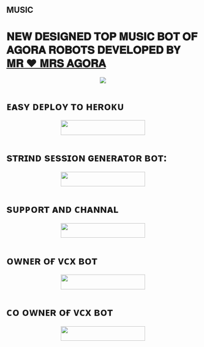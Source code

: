 ## MUSIC 

# 𝐍𝐄𝐖 𝐃𝐄𝐒𝐈𝐆𝐍𝐄𝐃 𝐓𝐎𝐏 𝐌𝐔𝐒𝐈𝐂 𝐁𝐎𝐓 𝐎𝐅 𝐀𝐆𝐎𝐑𝐀 𝐑𝐎𝐁𝐎𝐓𝐒 𝐃𝐄𝐕𝐄𝐋𝐎𝐏𝐄𝐃 𝐁𝐘 [𝐌𝐑 ❤︎ 𝐌𝐑𝐒 𝐀𝐆𝐎𝐑𝐀](https://t.me/agora_robots)


<p align="center"><a href="https://t.me/mr_Agora"><img src="https://te.legra.ph/file/743570cee67092f5d03b7.jpg"></a></p>


# ᴇᴀsʏ ᴅᴇᴘʟᴏʏ ᴛᴏ ʜᴇʀᴏᴋᴜ
<p align="center"><a href="https://heroku.com/deploy?template=https://github.com/MR-KANNADIGA/VCX"> <img src="https://img.shields.io/badge/Deploy%20To%20Heroku-yellow?style=for-the-badge&logo=heroku" width="220" height="38.45"/></a></p>

# sᴛʀɪɴᴅ sᴇssɪᴏɴ ɢᴇɴᴇʀᴀᴛᴏʀ ʙᴏᴛ:

<p align="center"><a href="https://t.me/agora_ssgenbot"> <img src="https://img.shields.io/badge/STRING%20To%20GENERATOR-orange?style=for-the-badge&logo=heroku" width="220" height="38.45"/></a></p>

# sᴜᴘᴘᴏʀᴛ ᴀɴᴅ ᴄʜᴀɴɴᴀʟ

<p align="center"><a href="https://t.me/AGORA_ROBOTS"> <img src="https://img.shields.io/badge/AGORA%20ROBOTS-green?style=for-the-badge&logo=heroku" width="220" height="38.45"/></a></p>


# ᴏᴡɴᴇʀ ᴏғ ᴠᴄx ʙᴏᴛ

<p align="center"><a href="https://t.me/MR_AGORA"><img src="https://img.shields.io/badge/MR%20AGORA-white?style=for-the-badge&logo=heart" width="220" height="38.45"/></a></p>


# ᴄᴏ ᴏᴡɴᴇʀ ᴏғ ᴠᴄx ʙᴏᴛ

<p align="center"><a href="https://t.me/MRS_AGORA"> <img src="https://img.shields.io/badge/MRS%20AGORA-purple?style=for-the-badge&logo=heart" width="220" height="38.45"/></a></p>




